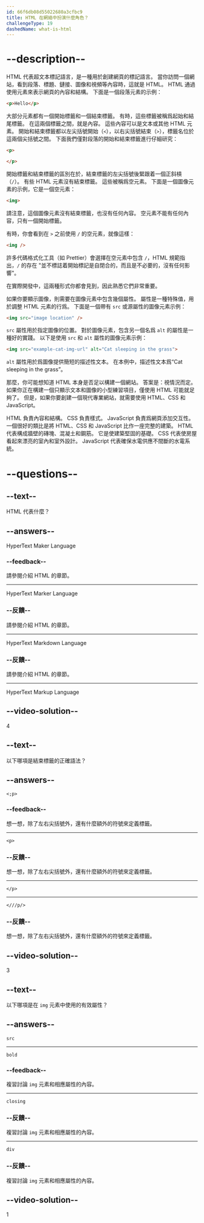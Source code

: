 ```yaml
---
id: 66f6db08d55022680a3cfbc9
title: HTML 在網絡中扮演什麼角色？
challengeType: 19
dashedName: what-is-html
---
```


# --description--

HTML 代表超文本標記語言，是一種用於創建網頁的標記語言。 當你訪問一個網站，看到段落、標題、鏈接、圖像和視頻等內容時，這就是 HTML。 HTML 通過使用元素來表示網頁的內容和結構。 下面是一個段落元素的示例：

```html
<p>Hello</p>
```

大部分元素都有一個開始標籤和一個結束標籤。 有時，這些標籤被稱爲起始和結尾標籤。 在這兩個標籤之間，就是內容。 這些內容可以是文本或其他 HTML 元素。 開始和結束標籤都以左尖括號開始（`<`），以右尖括號結束（`>`），標籤名位於這兩個尖括號之間。 下面我們僅對段落的開始和結束標籤進行仔細研究：

```html
<p>
```

```html
</p>
```

開始標籤和結束標籤的區別在於，結束標籤的左尖括號後緊跟着一個正斜槓（`/`）。 有些 HTML 元素沒有結束標籤。 這些被稱爲空元素。 下面是一個圖像元素的示例，它是一個空元素：

```html
<img>
```

請注意，這個圖像元素沒有結束標籤，也沒有任何內容。 空元素不能有任何內容，只有一個開始標籤。

有時，你會看到在 `>` 之前使用 `/` 的空元素，就像這樣：

```html
<img />
```

許多代碼格式化工具（如 Prettier）會選擇在空元素中包含 `/`，HTML 規範指出，`/` 的存在 "並不標誌着開始標記是自閉合的，而且是不必要的，沒有任何影響"。

在實際開發中，這兩種形式你都會見到，因此熟悉它們非常重要。

如果你要顯示圖像，則需要在圖像元素中包含幾個屬性。 屬性是一種特殊值，用於調整 HTML 元素的行爲。 下面是一個帶有 `src` 或源屬性的圖像元素示例：

```html
<img src="image location" />
```

`src` 屬性用於指定圖像的位置。 對於圖像元素，包含另一個名爲 `alt` 的屬性是一種好的實踐。 以下是使用 `src` 和 `alt` 屬性的圖像元素示例：

```html
<img src="example-cat-img-url" alt="Cat sleeping in the grass">
```

`alt` 屬性用於爲圖像提供簡短的描述性文本。 在本例中，描述性文本爲“Cat sleeping in the grass”。

那麼，你可能想知道 HTML 本身是否足以構建一個網站。 答案是：視情況而定。 如果你正在構建一個只顯示文本和圖像的小型練習項目，僅使用 HTML 可能就足夠了。 但是，如果你要創建一個現代專業網站，就需要使用 HTML、CSS 和 JavaScript。

HTML 負責內容和結構。 CSS 負責樣式。 JavaScript 負責爲網頁添加交互性。 一個很好的類比是將 HTML、CSS 和 JavaScript 比作一座完整的建築。 HTML 代表構成牆壁的磚塊、混凝土和鋼筋。 它是使建築堅固的基礎。 CSS 代表使房屋看起來漂亮的室內和室外設計。 JavaScript 代表確保水電供應不間斷的水電系統。

# --questions--

## --text--

HTML 代表什麼？

## --answers--

HyperText Maker Language

### --feedback--

請參閱介紹 HTML 的章節。

---

HyperText Marker Language

### --反饋--

請參閱介紹 HTML 的章節。

---

HyperText Markdown Language

### --反饋--

請參閱介紹 HTML 的章節。

---

HyperText Markup Language

## --video-solution--

4

## --text--

以下哪項是結束標籤的正確語法？

## --answers--

`<;p>`

### --feedback--

想一想，除了左右尖括號外，還有什麼額外的符號來定義標籤。

---

`<p>`

### --反饋--

想一想，除了左右尖括號外，還有什麼額外的符號來定義標籤。

---

`</p>`

---

`<///p/>`

### --反饋--

想一想，除了左右尖括號外，還有什麼額外的符號來定義標籤。

## --video-solution--

3

## --text--

以下哪項是在 `img` 元素中使用的有效屬性？

## --answers--

`src`

---

`bold`

### --feedback--

複習討論 `img` 元素和相應屬性的內容。

---

`closing`

### --反饋--

複習討論 `img` 元素和相應屬性的內容。

---

`div`

### --反饋--

複習討論 `img` 元素和相應屬性的內容。

## --video-solution--

1
